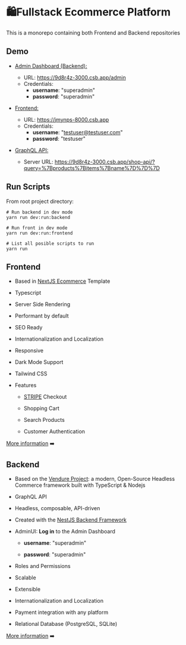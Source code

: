 # 🛍Fullstack Ecommerce Platform

This is a monorepo containing both Frontend and Backend repositories

## Demo
- <u>Admin Dashboard (Backend):</u> 
  - URL: https://9d8r4z-3000.csb.app/admin
  - Credentials: 
    - **username**: "superadmin" 
    - **password**: "superadmin"
  
- <u>Frontend:</u>
  
  - URL: https://jmynps-8000.csb.app
  - Credentials: 
    - **username**: "testuser@testuser.com"
    - **password**: "testuser"
  
- <u>GraphQL API:</u>
  - Server URL: https://9d8r4z-3000.csb.app/shop-api/?query=%7Bproducts%7Bitems%7Bname%7D%7D%7D
  
    
  
## Run Scripts

From root project directory:

```shell
# Run backend in dev mode
yarn run dev:run:backend

# Run front in dev mode
yarn run dev:run:frontend

# List all posible scripts to run
yarn run
```




## Frontend

- Based in [NextJS Ecommerce](https://nextjs.org/commerce) Template

- Typescript

- Server Side Rendering

- Performant by default

- SEO Ready

- Internationalization and Localization

- Responsive

- Dark Mode Support

- Tailwind CSS

- Features
  - [STRIPE](https://stripe.com/es) Checkout
  
  - Shopping Cart
  
  - Search Products
  
  - Customer Authentication
  
    

[More information](./frontend/README.md) ➡️




## Backend

- Based on the [Vendure Project](https://github.com/vendure-ecommerce/vendure): a modern, Open-Source Headless Commerce framework built with TypeScript & Nodejs

- GraphQL API

- Headless, composable, API-driven

- Created with the [NestJS Backend Framework](https://nestjs.com/)

- AdminUI: **Log in** to the Admin Dashboard
  - **username**: "superadmin"

  - **password**: "superadmin"

- Roles and Permissions

- Scalable

- Extensible

- Internationalization and Localization

- Payment integration with any platform

- Relational Database (PostgreSQL, SQLite)


[More information](./backend/README.md) ➡️
